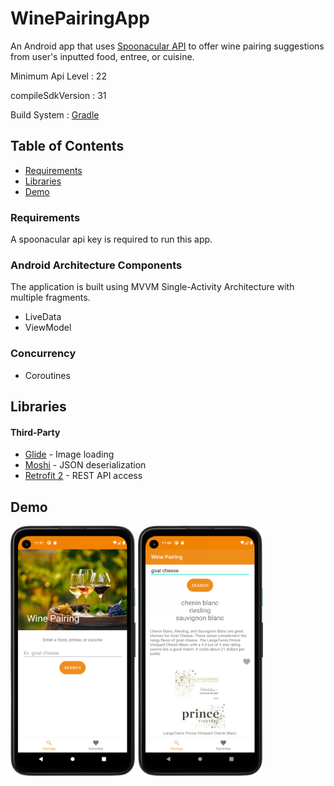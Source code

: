 # WinePairingApp

An Android app that uses [Spoonacular API](https://spoonacular.com/food-api/docs#Wine-Pairingn) to offer wine pairing suggestions from user's inputted food, entree, or cuisine.

Minimum Api Level : 22

compileSdkVersion : 31

Build System : [Gradle](https://gradle.org/)

## Table of Contents

- [Requirements](#requirements)
- [Libraries](#libraries)
- [Demo](#demo)

###  Requirements
A spoonacular api key is required to run this app.

### Android Architecture Components
The application is built using MVVM Single-Activity Architecture with multiple fragments.

- LiveData
- ViewModel


### Concurrency

- Coroutines

## Libraries

#### Third-Party
- [Glide](https://github.com/bumptech/glide) - Image loading
- [Moshi](https://github.com/square/moshi) - JSON deserialization
- [Retrofit 2](https://square.github.io/retrofit/) - REST API access


## Demo

<img width="200" height="400" src="winepairingsc1.png"> <img width="200" height="400" src="winepairingsc2.png">

